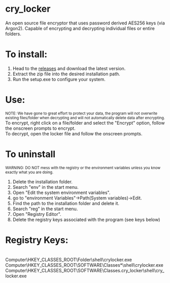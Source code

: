 # cry_locker
An open source file encryptor that uses password derived AES256 keys (via Argon2).
Capable of encrypting and decrypting individual files or entire folders.

# To install:
1. Head to the <a href="https://github.com/TeaStudios/cry_locker/releases">releases</a> and download the latest version.
2. Extract the zip file into the desired installation path.
3. Run the setup.exe to configure your system.

# Use:
<sub>NOTE: We have gone to great effort to protect your data, the program will not overwrite existing files/folder when decrypting and will not automatically delete data after encrypting.</sub>
<br>To encrypt, right click on a file/folder and select the "Encrypt" option, follow the onscreen prompts to encrypt.
<br>To decrypt, open the locker file and follow the onscreen prompts.

# To uninstall
<sub>WARNING: DO NOT mess with the registry or the environment variables unless you know exactly what you are doing.</sub>
1. Delete the installation folder.
2. Search "env" in the start menu.
3. Open "Edit the system environment variables".
4. go to "environment Variables"->Path(System variables)->Edit.
5. Find the path to the installation folder and delete it.
6. Search "reg" in the start menu.
7. Open "Registry Editor".
8. Delete the registry keys associated with the program (see keys below)

# Registry Keys:
<br>Computer\HKEY_CLASSES_ROOT\Folder\shell\crylocker.exe
<br>Computer\HKEY_CLASSES_ROOT\SOFTWARE\Classes\*\shell\crylocker.exe
<br>Computer\HKEY_CLASSES_ROOT\SOFTWARE\Classes\.cry_locker\shell\cry_locker.exe
